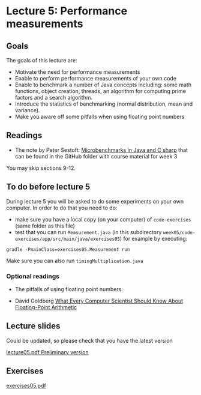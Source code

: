 # Lecture 5: Performance measurements

## Goals

The goals of this lecture are:

* Motivate the need for performance measurements
* Enable to perform performance measurements of your own code
* Enable to  benchmark a number of Java concepts including: some math functions, object creation, threads,  an algorithm for computing prime factors and a search algorithm.
* Introduce the statistics of benchmarking (normal distribution, mean and variance).
* Make you aware off some pitfalls when using floating point numbers

## Readings 

* The note by Peter Sestoft: [Microbenchmarks in Java and C sharp](https://github.itu.dk/jst/PCPP2022-Public/blob/main/week05/benchmarkingNotes.pdf)
that can be found in the GitHub folder with course material for week 3

You may skip sections 9-12.

## To do before lecture 5
During lecture 5 you will be asked to do some experiments on your own computer. 
In order to do that you need to do:

* make sure you have a local copy (on your computer) of  `code-exercises` (same folder as this file)
* test that you can run ` Measurement.java ` (in this subdirectory ` week05/code-exercises/app/src/main/java/exercises05 `)
for example by executing:

 ` gradle -PmainClass=exercises05.Measurement run `

Make sure you can also run   ` timingMultiplication.java `

### Optional readings
* The pitfalls of using floating point numbers: 

 * David Goldberg [What Every Computer Scientist Should Know About Floating-Point Arithmetic](https://github.itu.dk/jst/PCPP2022-Public/blob/main/week05/IEEE754_article.pdf)


## Lecture slides
Could be updated, so please check that you have the latest version

[lecture05.pdf Preliminary version](https://github.itu.dk/jst/PCPP2022-Public/blob/main/week05/Lecture05Preliminary.pdf)


## Exercises

[exercises05.pdf](https://github.itu.dk/jst/PCPP2022-Public/blob/main/week05/exercises05.pdf)
